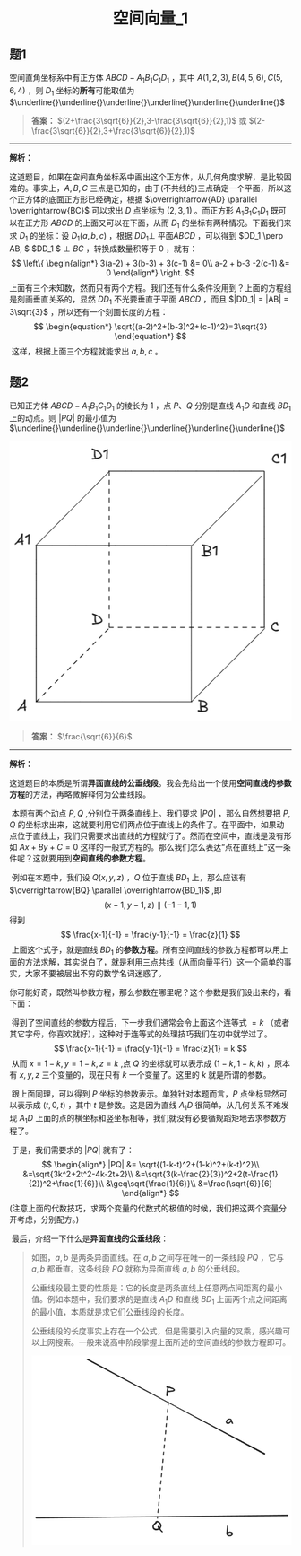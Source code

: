 <center><h1>空间向量_1</h1></center>

## 题1

空间直角坐标系中有正方体 $ABCD-A_1B_1C_1D_1$ ，其中 $A(1,2,3),B(4,5,6),C(5,6,4)$ ，则 $D_1$ 坐标的**所有**可能取值为 $\underline{}\underline{}\underline{}\underline{}\underline{}\underline{}$  

> **答案：** $(2+\frac{3\sqrt{6}}{2},3-\frac{3\sqrt{6}}{2},1)$ 或 $(2-\frac{3\sqrt{6}}{2},3+\frac{3\sqrt{6}}{2},1)$ 

----------------------------------

**解析：**

​	这道题目，如果在空间直角坐标系中画出这个正方体，从几何角度求解，是比较困难的。事实上，$A,B,C$ 三点是已知的，由于(不共线的)三点确定一个平面，所以这个正方体的底面正方形已经确定，根据 $\overrightarrow{AD} \parallel \overrightarrow{BC}$ 可以求出 $D$ 点坐标为 $(2,3,1)$ 。而正方形 $A_1B_1C_1D_1$ 既可以在正方形 $ABCD$ 的上面又可以在下面，从而 $D_1$ 的坐标有两种情况。下面我们来求 $D_1$ 的坐标：设 $D_1(a,b,c)$ ，根据 $DD_1 \perp$ 平面$ABCD$ ，可以得到 $DD_1 \perp AB, $ $DD_1 $$\perp BC$ ，转换成数量积等于 $0$ ，就有：
$$
\left\{
\begin{align*}
3(a-2) + 3(b-3) + 3(c-1) &= 0\\
a-2 + b-3 -2(c-1) &= 0
\end{align*}
\right.
$$
​	上面有三个未知数，然而只有两个方程。我们还有什么条件没用到？上面的方程组是刻画垂直关系的，显然 $DD_1$ 不光要垂直于平面 $ABCD$ ，而且 $|DD_1| = |AB| = 3\sqrt{3}$ ，所以还有一个刻画长度的方程：
$$
\begin{equation*}
\sqrt{(a-2)^2+(b-3)^2+(c-1)^2}=3\sqrt{3}
\end{equation*}
$$
​	这样，根据上面三个方程就能求出 $a,b,c$ 。



## 题2

已知正方体 $ABCD-A_1B_1C_1D_1$ 的棱长为 $1$ ，点 $P$、$Q$ 分别是直线 $A_1D$ 和直线 $BD_1$ 上的动点。则 $|PQ|$ 的最小值为 $\underline{}\underline{}\underline{}\underline{}\underline{}\underline{}$

![题2-1](t2_1.png)

> **答案：** $\frac{\sqrt{6}}{6}$

---------------------------

**解析：**

​	这道题目的本质是所谓**异面直线的公垂线段**。我会先给出一个使用**空间直线的参数方程**的方法，再略微解释何为公垂线段。

​	本题有两个动点 $P,Q$ ,分别位于两条直线上。我们要求 $|PQ|$ ，那么自然想要把 $P,Q$ 的坐标求出来，这就要利用它们两点位于直线上的条件了。在平面中，如果动点位于直线上，我们只需要求出直线的方程就行了。然而在空间中，直线是没有形如 $Ax+By+C=0$ 这样的一般式方程的。那么我们怎么表达“点在直线上”这一条件呢？这就要用到**空间直线的参数方程**。

​	例如在本题中，我们设 $Q(x,y,z)$ ，$Q$ 位于直线 $BD_1$ 上，那么应该有 $\overrightarrow{BQ} \parallel  \overrightarrow{BD_1}$ ,即
$$
(x-1,y-1,z) \parallel (-1-1,1)
$$
​	得到
$$
\frac{x-1}{-1} = \frac{y-1}{-1} = \frac{z}{1}
$$
​	上面这个式子，就是直线 $BD_1$ 的**参数方程**。所有空间直线的参数方程都可以用上面的方法求解，其实说白了，就是利用三点共线（从而向量平行）这一个简单的事实，大家不要被层出不穷的数学名词迷惑了。

​	你可能好奇，既然叫参数方程，那么参数在哪里呢？这个参数是我们设出来的，看下面：

​	得到了空间直线的参数方程后，下一步我们通常会令上面这个连等式 $=k$ （或者其它字母，你喜欢就好），这种对于连等式的处理技巧我们在初中就学过了。
$$
\frac{x-1}{-1} = \frac{y-1}{-1} = \frac{z}{1} = k
$$
​	从而 $x=1-k,y=1-k,z=k$ ,点 $Q$ 的坐标就可以表示成 $(1-k,1-k,k)$ ，原本有 $x,y,z$ 三个变量的，现在只有 $k$ 一个变量了。这里的 $k$ 就是所谓的参数。

​	跟上面同理，可以得到 $P$ 坐标的参数表示。单独针对本题而言，$P$ 点坐标显然可以表示成 $(t,0,t)$ ，其中 $t$ 是参数。这是因为直线 $A_1D$ 很简单，从几何关系不难发现 $A_1D$ 上面的点的横坐标和竖坐标相等，我们就没有必要循规蹈矩地去求参数方程了。

​	于是，我们需要求的 $|PQ|$ 就有了：
$$
\begin{align*}
|PQ| &= \sqrt{(1-k-t)^2+(1-k)^2+(k-t)^2}\\
&=\sqrt{3k^2+2t^2-4k-2t+2}\\
&=\sqrt{3(k-\frac{2}{3})^2+2(t-\frac{1}{2})^2+\frac{1}{6}}\\
&\geq\sqrt{\frac{1}{6}}\\
&=\frac{\sqrt{6}}{6}
\end{align*}
$$
​	(注意上面的代数技巧，求两个变量的代数式的极值的时候，我们把这两个变量分开考虑，分别配方。)

​	最后，介绍一下什么是**异面直线的公垂线段**：

> 如图，$a,b$ 是两条异面直线。在 $a,b$ 之间存在唯一的一条线段 $PQ$ ，它与 $a,b$ 都垂直。这条线段 $PQ$ 就称为异面直线 $a,b$ 的公垂线段。
>
> 公垂线段最主要的性质是：它的长度是两条直线上任意两点间距离的最小值。例如本题中，我们要求的是直线 $A_1D$ 和直线 $BD_1$ 上面两个点之间距离的最小值，本质就是求它们公垂线段的长度。
>
> 公垂线段的长度事实上存在一个公式，但是需要引入向量的叉乘，感兴趣可以上网搜索。一般来说高中阶段掌握上面所述的空间直线的参数方程即可。
>
> ![题2-2](t2_2.png)
